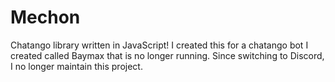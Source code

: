 # Mechon
Chatango library written in JavaScript! I created this for a chatango bot I created called Baymax that is no longer running.  Since switching to Discord, I no longer maintain this project.
